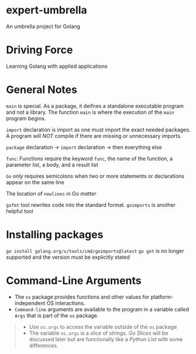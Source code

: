 # expert-umbrella
An umbrella project for Golang 

# Driving Force 
Learning Golang with applied applications 

# General Notes 
`main` is special. As a package, it deifnes a standalone executable program 
and not a library. The function `main` is where the execution of the `main` 
program begins. 

`import` declaration is import as one must import the exact needed packages. 
A program will *NOT* compile if there are missing or unnecessary imports. 

`package` declaration *->* `import` declaration *->* then everything else

`func`: Functions require the keyword `func`, the name of the function, a parameter list, 
a body, and a result list 

`Go` *only* requires semicolons when two or more statements or declarations appear on the same line 

The location of `newlines` in Go *matter*

`gofmt` tool rewrites code into the standard format. `goimports` is another helpful tool

# Installing packages 
`go install golang.org/x/tools/cmd/goimports@latest` 
`go get` is no longer supported and the version must be explicitly stated

# Command-Line Arguments
- The `os` package provides functions and other values for platform-independent OS interactions. 
- `Command-line` arguments are available to the program in a variable called `Args` that is part of the `os` package.
>* Use `os.args` to access the variable outside of the `os` package 
>* The variable `os.args` is a _slice_ of strings. *Go* _Slices_ will be discussed later but are functionally like a *Python* _List_ with some differences.